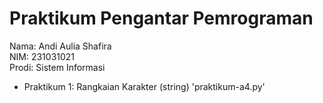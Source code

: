 # Praktikum Pengantar Pemrograman
<div> Nama: Andi Aulia Shafira </div>
<div> NIM: 231031021 </div>
<div> Prodi: Sistem Informasi </div>

* Praktikum 1: Rangkaian Karakter (string) 'praktikum-a4.py'
